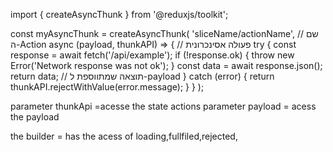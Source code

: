 import { createAsyncThunk } from '@reduxjs/toolkit';

const myAsyncThunk = createAsyncThunk(
  'sliceName/actionName', // שם ה-Action
  async (payload, thunkAPI) => {
    // פעולה אסינכרונית
    try {
      const response = await fetch('/api/example');
      if (!response.ok) {
        throw new Error('Network response was not ok');
      }
      const data = await response.json();
      return data; // תוצאה שמתווספת ל-payload
    } catch (error) {
      return thunkAPI.rejectWithValue(error.message);
    }
  }
);

parameter thunkApi =acesse the state actions
parameter payload = acess the payload 


the builder = has the acess of loading,fullfiled,rejected,